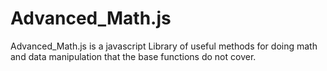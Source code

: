 # Advanced_Math.js
Advanced_Math.js is a javascript Library of useful methods for doing math and data manipulation that the base functions do not cover.

